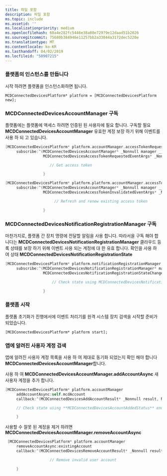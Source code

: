 ```yaml
---
title: 파일 포함
description: 파일 포함
ms.topic: include
ms.assetid: ''
ms.localizationpriority: medium
ms.openlocfilehash: 60a4e282fc5446e38a80e72979e12daad51b2026
ms.sourcegitcommit: 75680b384946e11257bb2a33044a3172dec5220e
ms.translationtype: MT
ms.contentlocale: ko-KR
ms.lasthandoff: 04/02/2019
ms.locfileid: "58907215"
---
```

### <a name="create-an-instance-of-the-platform"></a>플랫폼의 인스턴스를 만듭니다

시작 하려면 플랫폼을 인스턴스화하면 됩니다.

`MCDConnectedDevicesPlatform* platform = [MCDConnectedDevicesPlatform new];`

### <a name="subscribe-to-mcdconnecteddevicesaccountmanager"></a>MCDConnectedDevicesAccountManager 구독

플랫폼에는 플랫폼에 액세스 하려면 인증된 된 사용자에 필요 합니다.  구독할 필요 **MCDConnectedDevicesAccountManager** 유효한 계정 보장 하기 위해 이벤트를 사용 하 되 고 있습니다.

```ObjectiveC
[MCDConnectedDevicesPlatform* platform.accountManager.accessTokenRequested
     subscribe:^(MCDConnectedDevicesAccountManager* _Nonnull manager __unused,
                 MCDConnectedDevicesAccessTokenRequestedEventArgs* _Nonnull request __unused) {

                    // Get access token

                 }
```

```ObjectiveC
[MCDConnectedDevicesPlatform* platform.platform.accountManager.accessTokenInvalidated
     subscribe:^(MCDConnectedDevicesAccountManager* _Nonnull manager __unused,
                 MCDConnectedDevicesAccessTokenInvalidatedEventArgs* _Nonnull request) {

                      // Refresh and renew existing access token

                 }
```

### <a name="subscribe-to-mcdconnecteddevicesnotificationregistrationmanager"></a>MCDConnectedDevicesNotificationRegistrationManager 구독

마찬가지로, 플랫폼 간 장치 명령에 전달할 알림을 사용 합니다.  따라서을 구독 해야 합니다는 **MCDConnectedDevicesNotificationRegistrationManager** 클라우드 등록 상태를 보장 하기 위해 이벤트 사용 되는 계정에 대 한 유효 합니다.  확인을 사용 하 여 상태 **MCDConnectedDevicesNotificationRegistrationState**

```ObjectiveC
[MCDConnectedDevicesPlatform* platform.notificationRegistrationManager.notificationRegistrationStateChanged
     subscribe:^(MCDConnectedDevicesNotificationRegistrationManager* manager __unused,
                 MCDConnectedDevicesNotificationRegistrationStateChangedEventArgs* args __unused) {

                     // Check state using MCDConnectedDevicesNotificationRegistrationState enum

                 }

```

### <a name="start-the-platform"></a>플랫폼 시작
플랫폼 초기화가 진행에서에 이벤트 처리기를 원격 시스템 장치 검색을 시작할 준비가 되었습니다.  

`[MCDConnectedDevicesPlatform* platform start];`

### <a name="retrieve-user-accounts-known-to-the-app"></a>앱에 알려진 사용자 계정 검색

앱에 알려진 사용자 계정 목록을 사용 하 여 제대로 동기화 되었는지 확인 해야 합니다 **MCDConnectedDevicesAccountManager**합니다.

사용 하 여 **MCDConnectedDevicesAccountManager.addAccountAsync** 새 사용자 계정을 추가 합니다.

```ObjectiveC
[MCDConnectedDevicesPlatform* platform.accountManager
     addAccountAsync:self.mcdAccount
     callback:^(MCDConnectedDevicesAddAccountResult* _Nonnull result, NSError* _Nullable error) {

     // Check state using **MCDConnectedDevicesAccountAddedStatus** enum

     }
```

사용할 수 잘못 된 계정을 제거 하려면 **MCDConnectedDevicesAccountManager.removeAccountAsync**

```ObjectiveC
 [MCDConnectedDevicesPlatform* platform.accountManager
     removeAccountAsync:existingAccount
     callback:^(MCDConnectedDevicesRemoveAccountResult* _Nonnull result __unused, NSError* _Nullable error) {

                    // Remove invalid user account

     }
```